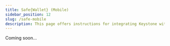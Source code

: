 ```yaml
---
title: Safe{Wallet} (Mobile)
sidebar_position: 12
slug: /safe-mobile
description: This page offers instructions for integrating Keystone with Safe{Wallet} Mobile, enabling you to utilize the multi-sig feature on EVM chains.
---
```




Coming soon…

